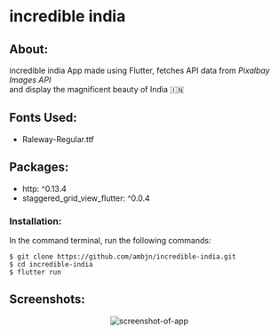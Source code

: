 # incredible india

## About:

incredible india App made using Flutter, fetches API data from <i> Pixalbay Images API </i><br>
and display the magnificent beauty of India 🇮🇳

## Fonts Used:

<ul>
<li> Raleway-Regular.ttf</li>
</ul>

## Packages:

<ul>
<li> http: ^0.13.4 </li>
<li> staggered_grid_view_flutter: ^0.0.4 </li>
</ul>

### Installation:

In the command terminal, run the following commands:

    $ git clone https://github.com/ambjn/incredible-india.git
    $ cd incredible-india
    $ flutter run

## Screenshots:

<center> <img src = screenshots/1a.gif alt='screenshot-of-app'> </center>
